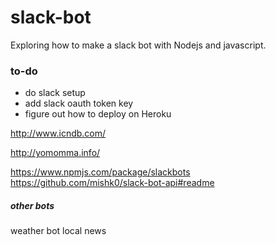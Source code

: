 # slack-bot

Exploring how to make a slack bot with Nodejs and javascript.

### to-do
* do slack setup
* add slack oauth token key
* figure out how to deploy on Heroku 


http://www.icndb.com/

http://yomomma.info/

https://www.npmjs.com/package/slackbots
https://github.com/mishk0/slack-bot-api#readme


##### other bots
weather bot
local news
